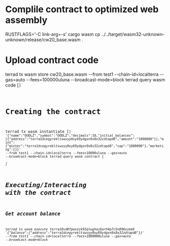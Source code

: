# Complile contract to optimized web assembly
RUSTFLAGS='-C link-arg=-s' cargo wasm
cp ../../target/wasm32-unknown-unknown/release/cw20_base.wasm .

# Upload contract code 
terrad tx wasm store cw20_base.wasm --from test1 --chain-id=localterra --gas=auto --fees=100000uluna --broadcast-mode=block
terrad query wasm code [<CODE>]

# Creating the contract
terrad tx wasm instantiate [<CODE>] '{"name":"OODLZ","symbol":"OODLZ","decimals":10,"initial_balances":[{"address":"terra1dcegyrekltswvyy0xy69ydgxn9x8x32zdtapd8","amount":"1000000"}],"mint":{"minter":"terra1dcegyrekltswvyy0xy69ydgxn9x8x32zdtapd8","cap":"1000000"},"marketing":{}}' --from test1 --chain-id=localterra --fees=10000uluna --gas=auto --broadcast-mode=block
terrad query wasm contract [<ADDRESS>]

# Executing/Interacting with the contract
## Get account balance
terrad tx wasm execute terra18vd8fpwxzck93qlwghaj6arh4p7c5n896xzem5 '{"balance":{"address":"terra1dcegyrekltswvyy0xy69ydgxn9x8x32zdtapd8"}}' --from test1 --chain-id=localterra --fees=1000000uluna --gas=auto --broadcast-mode=block